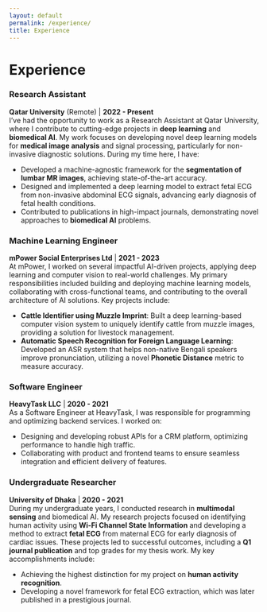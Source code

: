 ```yaml
---
layout: default
permalink: /experience/
title: Experience
---
```


# Experience

### **Research Assistant**

**Qatar University** (Remote) | **2022 - Present**  
I’ve had the opportunity to work as a Research Assistant at Qatar University, where I contribute to cutting-edge projects in **deep learning** and **biomedical AI**. My work focuses on developing novel deep learning models for **medical image analysis** and signal processing, particularly for non-invasive diagnostic solutions. During my time here, I have:

- Developed a machine-agnostic framework for the **segmentation of lumbar MR images**, achieving state-of-the-art accuracy.
- Designed and implemented a deep learning model to extract fetal ECG from non-invasive abdominal ECG signals, advancing early diagnosis of fetal health conditions.
- Contributed to publications in high-impact journals, demonstrating novel approaches to **biomedical AI** problems.

### **Machine Learning Engineer**

**mPower Social Enterprises Ltd** | **2021 - 2023**  
At mPower, I worked on several impactful AI-driven projects, applying deep learning and computer vision to real-world challenges. My primary responsibilities included building and deploying machine learning models, collaborating with cross-functional teams, and contributing to the overall architecture of AI solutions. Key projects include:

- **Cattle Identifier using Muzzle Imprint**: Built a deep learning-based computer vision system to uniquely identify cattle from muzzle images, providing a solution for livestock management.
- **Automatic Speech Recognition for Foreign Language Learning**: Developed an ASR system that helps non-native Bengali speakers improve pronunciation, utilizing a novel **Phonetic Distance** metric to measure accuracy.

### **Software Engineer**

**HeavyTask LLC** | **2020 - 2021**  
As a Software Engineer at HeavyTask, I was responsible for programming and optimizing backend services. I worked on:

- Designing and developing robust APIs for a CRM platform, optimizing performance to handle high traffic.
- Collaborating with product and frontend teams to ensure seamless integration and efficient delivery of features.

### **Undergraduate Researcher**

**University of Dhaka** | **2020 - 2021**  
During my undergraduate years, I conducted research in **multimodal sensing** and biomedical AI. My research projects focused on identifying human activity using **Wi-Fi Channel State Information** and developing a method to extract **fetal ECG** from maternal ECG for early diagnosis of cardiac issues. These projects led to successful outcomes, including a **Q1 journal publication** and top grades for my thesis work. My key accomplishments include:

- Achieving the highest distinction for my project on **human activity recognition**.
- Developing a novel framework for fetal ECG extraction, which was later published in a prestigious journal.
